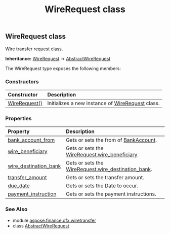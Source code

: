 ﻿---
title: WireRequest class
second_title: Aspose.Finance for Python via .NET API References
description: 
type: docs
weight: 80
url: /python-net/aspose.finance.ofx.wiretransfer/wirerequest/
is_root: false
---

## WireRequest class

Wire transfer request class.



**Inheritance:** [WireRequest](/finance/python-net/aspose.finance.ofx.wiretransfer/wirerequest) → 
[AbstractWireRequest](/finance/python-net/aspose.finance.ofx.wiretransfer/abstractwirerequest)



The WireRequest type exposes the following members:

### Constructors
| Constructor | Description |
| :- | :- |
| [WireRequest()](/finance/python-net/aspose.finance.ofx.wiretransfer/wirerequest/__init__/#) | Initializes a new instance of [WireRequest](/finance/python-net/aspose.finance.ofx.wiretransfer/wirerequest) class. |


### Properties
| Property | Description |
| :- | :- |
| [bank_account_from](/finance/python-net/aspose.finance.ofx.wiretransfer/wirerequest/bank_account_from) | Gets or sets the from of [BankAccount](/finance/python-net/aspose.finance.ofx/bankaccount). |
| [wire_beneficiary](/finance/python-net/aspose.finance.ofx.wiretransfer/wirerequest/wire_beneficiary) | Gets or sets the [WireRequest.wire_beneficiary](/finance/python-net/aspose.finance.ofx.wiretransfer/wirerequest#wire_beneficiary). |
| [wire_destination_bank](/finance/python-net/aspose.finance.ofx.wiretransfer/wirerequest/wire_destination_bank) | Gets or sets the [WireRequest.wire_destination_bank](/finance/python-net/aspose.finance.ofx.wiretransfer/wirerequest#wire_destination_bank). |
| [transfer_amount](/finance/python-net/aspose.finance.ofx.wiretransfer/wirerequest/transfer_amount) | Gets or sets the transfer amount. |
| [due_date](/finance/python-net/aspose.finance.ofx.wiretransfer/wirerequest/due_date) | Gets or sets the Date to occur. |
| [payment_instruction](/finance/python-net/aspose.finance.ofx.wiretransfer/wirerequest/payment_instruction) | Gets or sets the payment instructions. |


### See Also

* module [aspose.finance.ofx.wiretransfer](../)
* class [AbstractWireRequest](/finance/python-net/aspose.finance.ofx.wiretransfer/abstractwirerequest)
